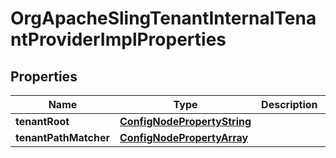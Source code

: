 

# OrgApacheSlingTenantInternalTenantProviderImplProperties

## Properties

Name | Type | Description | Notes
------------ | ------------- | ------------- | -------------
**tenantRoot** | [**ConfigNodePropertyString**](ConfigNodePropertyString.md) |  |  [optional]
**tenantPathMatcher** | [**ConfigNodePropertyArray**](ConfigNodePropertyArray.md) |  |  [optional]



